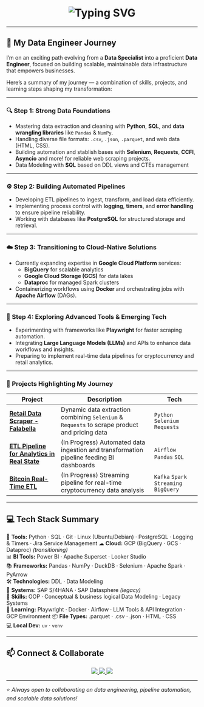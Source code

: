 <h1 align="center">
  <img src="https://readme-typing-svg.herokuapp.com?font=Fira+Code&weight=500&size=28&duration=3000&pause=1000&color=00F5D4&center=true&vCenter=true&width=650&lines=Hi+%F0%9F%91%8B+I'm+Andoni+Lagos;Data+Specialist+%E2%86%92+Data+Engineer;Data+Engineering+%7C+Web+Scraping+%7C+Automation" alt="Typing SVG" />
</h1>

---

## 🚀 My Data Engineer Journey

I’m on an exciting path evolving from a **Data Specialist** into a proficient **Data Engineer**, focused on building scalable, maintainable data infrastructure that empowers businesses.

Here’s a summary of my journey — a combination of skills, projects, and learning steps shaping my transformation:

---

### 🔍 Step 1: Strong Data Foundations  
- Mastering data extraction and cleaning with **Python**, **SQL**, and **data wrangling libraries** like `Pandas` & `NumPy`.  
- Handling diverse file formats: `.csv`, `.json`, `.parquet`, and web data (HTML, CSS).  
- Building automation and stablish bases with **Selenium**, **Requests**, **CCFI**, **Asyncio** and more! for reliable web scraping projects.
- Data Modeling with **SQL** based on DDL views and CTEs management
---

### ⚙️ Step 2: Building Automated Pipelines  
- Developing ETL pipelines to ingest, transform, and load data efficiently.  
- Implementing process control with **logging**, **timers**, and **error handling** to ensure pipeline reliability.  
- Working with databases like **PostgreSQL** for structured storage and retrieval.

---

### ☁️ Step 3: Transitioning to Cloud-Native Solutions  
- Currently expanding expertise in **Google Cloud Platform** services:  
  - **BigQuery** for scalable analytics  
  - **Google Cloud Storage (GCS)** for data lakes  
  - **Dataproc** for managed Spark clusters  
- Containerizing workflows using **Docker** and orchestrating jobs with **Apache Airflow** (DAGs).

---

### 🔮 Step 4: Exploring Advanced Tools & Emerging Tech  
- Experimenting with frameworks like **Playwright** for faster scraping automation.  
- Integrating **Large Language Models (LLMs)** and APIs to enhance data workflows and insights.  
- Preparing to implement real-time data pipelines for cryptocurrency and retail analytics.

---

### 📂 Projects Highlighting My Journey  

| Project | Description | Tech |
|---------|-------------|------|
| [**Retail Data Scraper - Falabella**](#) | Dynamic data extraction combining `Selenium` & `Requests` to scrape product and pricing data | `Python` `Selenium` `Requests` |
| [**ETL Pipeline for Analytics in Real State**](#) | (In Progress) Automated data ingestion and transformation pipeline feeding BI dashboards | `Airflow` `Pandas` `SQL` |
| [**Bitcoin Real-Time ETL**](#) | (In Progress) Streaming pipeline for real-time cryptocurrency data analysis | `Kafka` `Spark Streaming` `BigQuery` |

---

## 💻 Tech Stack Summary

🔧 **Tools:** Python · SQL · Git · Linux (Ubuntu/Debian) · PostgreSQL · Logging & Timers · Jira Service Management
☁ **Cloud:** GCP (BigQuery · GCS · Dataproc) *(transitioning)*  
📊 **BI Tools:** Power BI · Apache Superset · Looker Studio  
📚 **Frameworks:** Pandas · NumPy · DuckDB · Selenium · Apache Spark · PyArrow  
🛠 **Technologies:** DDL · Data Modeling  
🏢 **Systems:** SAP S/4HANA · SAP Datasphere *(legacy)*  
🧠 **Skills:** OOP · Conceptual & business logical Data Modeling · Legacy Systems  
🌱 **Learning:** Playwright · Docker · Airflow · LLM Tools & API Integration  · GCP Environment
📦 **File Types:** .parquet · .csv · .json · HTML · CSS  
💻 **Local Dev:** `uv` · `venv`  

---

## 📫 Connect & Collaborate

<p align="center">
  <a href="https://www.linkedin.com/in/andoni-lagos/" target="_blank">
    <img src="https://img.shields.io/badge/LinkedIn-0A66C2?style=for-the-badge&logo=linkedin&logoColor=white"/>
  </a>
  <a href="https://github.com/AndoniLagos" target="_blank">
    <img src="https://img.shields.io/badge/GitHub-181717?style=for-the-badge&logo=github&logoColor=white"/>
  </a>
  <a href="#" target="_blank">
    <img src="https://img.shields.io/badge/Portfolio-000000?style=for-the-badge&logo=About.me&logoColor=white"/>
  </a>
</p>

---

⭐ _Always open to collaborating on data engineering, pipeline automation, and scalable data solutions!_

<!---
AndoniData/AndoniData is a ✨ special ✨ repository because its `README.md` (this file) appears on your GitHub profile.
You can click the Preview link to take a look at your changes.
--->

